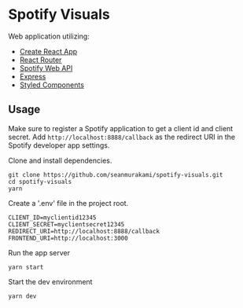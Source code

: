 # Spotify Visuals

Web application utilizing:

- [Create React App](https://github.com/facebook/create-react-app)
- [React Router](https://reactrouter.com/web/guides/quick-start)
- [Spotify Web API](https://developer.spotify.com/documentation/web-api/)
- [Express](https://expressjs.com/)
- [Styled Components](https://www.styled-components.com/)

## Usage

Make sure to register a Spotify application to get a client id and client secret.  Add ```http://localhost:8888/callback``` as the redirect URI in the Spotify developer app settings.

Clone and install dependencies.
```
git clone https://github.com/seanmurakami/spotify-visuals.git
cd spotify-visuals
yarn
```
Create a '.env' file in the project root.
```
CLIENT_ID=myclientid12345
CLIENT_SECRET=myclientsecret12345
REDIRECT_URI=http://localhost:8888/callback
FRONTEND_URI=http://localhost:3000
```
Run the app server
```
yarn start
```
Start the dev environment
```
yarn dev
```
